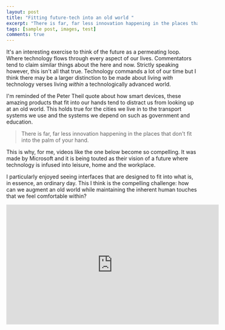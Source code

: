 ```yaml
---
layout: post
title: "Fitting future-tech into an old world "
excerpt: "There is far, far less innovation happening in the places that don't fit into the palm of your hand."
tags: [sample post, images, test]
comments: true
---
```


It's an interesting exercise to think of the future as a permeating loop. Where technology flows through every aspect of our lives. Commentators tend to claim similar things about the here and now. Strictly speaking however, this isn't all that true. Technology commands a lot of our time but I think there may be a larger distinction to be made about living *with* technology verses living *within* a technologically advanced world. 

I'm reminded of the Peter Theil quote about how smart devices, these amazing products that fit into our hands tend to distract us from looking up at an old world. This holds true for the cities we live in to the transport systems we use and the systems we depend on such as government and education. 

> There is far, far less innovation happening in the places that don't fit into the palm of your hand.

This is why, for me, videos like the one below become so compelling. It was made by Microsoft and it is being touted as their vision of a future where technology is infused into leisure, home and the workplace. 

I particularly enjoyed seeing interfaces that are designed to fit into what is, in essence, an ordinary day. This I think is the compelling challenge: how can we augment an old world while maintaining the inherent human touches that we feel comfortable within? 

<iframe width="560" height="315" src="https://www.youtube.com/embed/w-tFdreZB94" frameborder="0" allowfullscreen></iframe>

